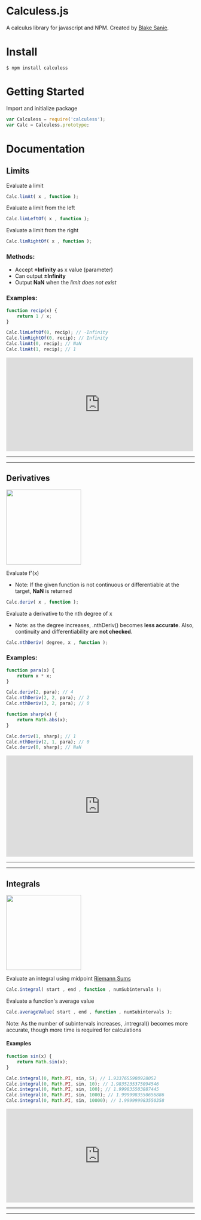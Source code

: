 # Calculess.js
A calculus library for javascript and NPM. Created by [Blake Sanie](http://www.blakesanie.com).
# Install
    $ npm install calculess
# Getting Started
Import and initialize package
```javascript
var Calculess = require('calculess');
var Calc = Calculess.prototype;
```
# Documentation
## Limits
Evaluate a limit
```javascript
Calc.limAt( x , function );
```
Evaluate a limit from the left
```javascript
Calc.limLeftOf( x , function );
```
Evaluate a limit from the right
```javascript
Calc.limRightOf( x , function );
```
### Methods:
* Accept **±Infinity** as x value (parameter)
* Can output **±Infinity**
* Output **NaN** when the *limit does not exist*

### Examples:

```javascript
function recip(x) {
    return 1 / x;
}

Calc.limLeftOf(0, recip); // -Infinity
Calc.limRightOf(0, recip); // Infinity
Calc.limAt(0, recip); // NaN
Calc.limAt(1, recip); // 1
```

<iframe src="https://www.desmos.com/calculator/ab0gtivbfd?embed" width="500px" height="250px" frameborder=0></iframe>

***
***

## Derivatives
<img src="https://www.wikihow.com/images/c/cc/Tangent_animation.gif" width="200px"></img>

Evaluate f'(x)
* Note: If the given function is not continuous or differentiable at the target, **NaN** is returned
```javascript
Calc.deriv( x , function );
```
Evaluate a derivative to the nth degree of x
* Note: as the degree increases, .nthDeriv() becomes **less accurate**. Also, continuity and differentiability are **not checked**.
```javascript
Calc.nthDeriv( degree, x , function );
```

### Examples:

```javascript
function para(x) {
    return x * x;
}

Calc.deriv(2, para); // 4
Calc.nthDeriv(2, 2, para); // 2
Calc.nthDeriv(3, 2, para); // 0

function sharp(x) {
    return Math.abs(x);
}

Calc.deriv(1, sharp); // 1
Calc.nthDeriv(2, 1, para); // 0
Calc.deriv(0, sharp); // NaN
```

<iframe src="https://www.desmos.com/calculator/olfwcgk3r7?embed" width="500px" height="270px" frameborder=0></iframe>

***
***

## Integrals
<img src="https://upload.wikimedia.org/wikipedia/commons/6/61/Riemann_sum_%28rightbox%29.gif" width="200px"></img>

Evaluate an integral using midpoint [Riemann Sums](https://en.wikipedia.org/wiki/Riemann_sum)
```javascript
Calc.integral( start , end , function , numSubintervals );
```
Evaluate a function's average value
```javascript
Calc.averageValue( start , end , function , numSubintervals );
```
Note: As the number of subintervals increases, .intregral() becomes more accurate, though more time is required for calculations
#### Examples
```javascript
function sin(x) {
    return Math.sin(x);
}

Calc.integral(0, Math.PI, sin, 5); // 1.9337655980928052
Calc.integral(0, Math.PI, sin, 10); // 1.9835235375094546
Calc.integral(0, Math.PI, sin, 100); // 1.999835503887445
Calc.integral(0, Math.PI, sin, 1000); // 1.9999983550656886
Calc.integral(0, Math.PI, sin, 10000); // 1.999999983550358
```

<iframe src="https://www.desmos.com/calculator/mtrirg2d6k?embed" width="500px" height="250px" frameborder=0></iframe>

***
***